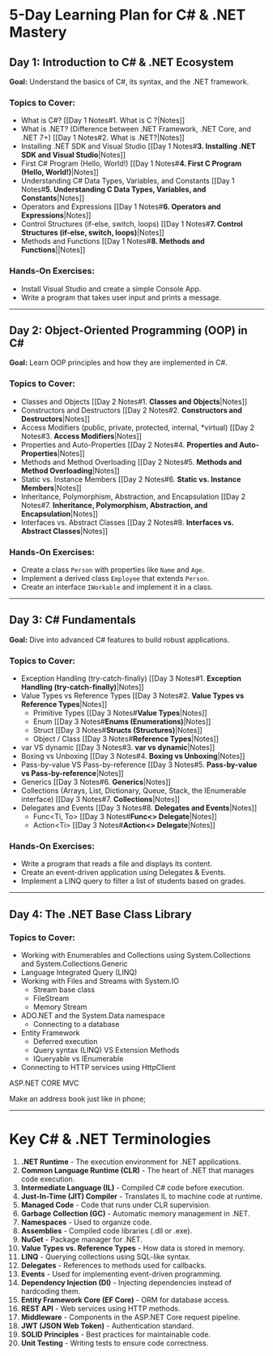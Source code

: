 # 5-Day Learning Plan for C# & .NET Mastery

## Day 1: Introduction to C# & .NET Ecosystem

**Goal:** Understand the basics of C#, its syntax, and the .NET framework.

### Topics to Cover:

- What is C#? [[Day 1 Notes#1. What is C ?|Notes]]
- What is .NET? (Difference between .NET Framework, .NET Core, and .NET 7+) [[Day 1 Notes#2. What is .NET?|Notes]]
- Installing .NET SDK and Visual Studio [[Day 1 Notes#**3. Installing .NET SDK and Visual Studio**|Notes]]
- First C# Program (Hello, World!) [[Day 1 Notes#**4. First C Program (Hello, World!)**|Notes]]
- Understanding C# Data Types, Variables, and Constants [[Day 1 Notes#**5. Understanding C Data Types, Variables, and Constants**|Notes]]
- Operators and Expressions [[Day 1 Notes#**6. Operators and Expressions**|Notes]]
- Control Structures (if-else, switch, loops) [[Day 1 Notes#**7. Control Structures (if-else, switch, loops)**|Notes]]
- Methods and Functions [[Day 1 Notes#**8. Methods and Functions**||Notes]]

### Hands-On Exercises:

- Install Visual Studio and create a simple Console App.
- Write a program that takes user input and prints a message.

---

## Day 2: Object-Oriented Programming (OOP) in C\#

**Goal:** Learn OOP principles and how they are implemented in C#.

### Topics to Cover:

- Classes and Objects [[Day 2 Notes#1. **Classes and Objects**|Notes]]
- Constructors and Destructors [[Day 2 Notes#2. **Constructors and Destructors**|Notes]]
- Access Modifiers (public, private, protected, internal, \*virtual) [[Day 2 Notes#3. **Access Modifiers**|Notes]]
- Properties and Auto-Properties [[Day 2 Notes#4. **Properties and Auto-Properties**|Notes]]
- Methods and Method Overloading [[Day 2 Notes#5. **Methods and Method Overloading**|Notes]]
- Static vs. Instance Members [[Day 2 Notes#6. **Static vs. Instance Members**|Notes]]
- Inheritance, Polymorphism, Abstraction, and Encapsulation [[Day 2 Notes#7. **Inheritance, Polymorphism, Abstraction, and Encapsulation**|Notes]]
- Interfaces vs. Abstract Classes [[Day 2 Notes#8. **Interfaces vs. Abstract Classes**|Notes]]

### Hands-On Exercises:

- Create a class `Person` with properties like `Name` and `Age`.
- Implement a derived class `Employee` that extends `Person`.
- Create an interface `IWorkable` and implement it in a class.

---

## Day 3: C# Fundamentals

**Goal:** Dive into advanced C# features to build robust applications.

### Topics to Cover:

- Exception Handling (try-catch-finally) [[Day 3 Notes#1. **Exception Handling (try-catch-finally)**|Notes]]
- Value Types vs Reference Types [[Day 3 Notes#2. **Value Types vs Reference Types**|Notes]]
  - Primitive Types [[Day 3 Notes#**Value Types**|Notes]]
  - Enum [[Day 3 Notes#**Enums (Enumerations)**|Notes]]
  - Struct [[Day 3 Notes#**Structs (Structures)**|Notes]]
  - Object / Class [[Day 3 Notes#**Reference Types**|Notes]]
- var VS dynamic [[Day 3 Notes#3. **var vs dynamic**|Notes]]
- Boxing vs Unboxing [[Day 3 Notes#4. **Boxing vs Unboxing**|Notes]]
- Pass-by-value VS Pass-by-reference [[Day 3 Notes#5. **Pass-by-value vs Pass-by-reference**|Notes]]
- Generics [[Day 3 Notes#6. **Generics**|Notes]]
- Collections (Arrays, List, Dictionary, Queue, Stack, the IEnumerable interface) [[Day 3 Notes#7. **Collections**|Notes]]
- Delegates and Events [[Day 3 Notes#8. **Delegates and Events**|Notes]]
  - Func\<Ti, To> [[Day 3 Notes#**Func<> Delegate**|Notes]]
  - Action\<Ti> [[Day 3 Notes#**Action<> Delegate**|Notes]]

### Hands-On Exercises:

- Write a program that reads a file and displays its content.
- Create an event-driven application using Delegates & Events.
- Implement a LINQ query to filter a list of students based on grades.

---

## Day 4: The .NET Base Class Library

### Topics to Cover:

- Working with Enumerables and Collections using System.Collections and System.Collections.Generic
- Language Integrated Query (LINQ)
- Working with Files and Streams with System.IO
  - Stream base class
  - FileStream
  - Memory Stream
- ADO.NET and the System.Data namespace
  - Connecting to a database
- Entity Framework
  - Deferred execution
  - Query syntax (LINQ) VS Extension Methods
  - IQueryable vs IEnumerable
- Connecting to HTTP services using HttpClient

ASP.NET CORE
MVC

Make an address book just like in phone;

---

# Key C# & .NET Terminologies

1. **.NET Runtime** - The execution environment for .NET applications.
2. **Common Language Runtime (CLR)** - The heart of .NET that manages code execution.
3. **Intermediate Language (IL)** - Compiled C# code before execution.
4. **Just-In-Time (JIT) Compiler** - Translates IL to machine code at runtime.
5. **Managed Code** - Code that runs under CLR supervision.
6. **Garbage Collection (GC)** - Automatic memory management in .NET.
7. **Namespaces** - Used to organize code.
8. **Assemblies** - Compiled code libraries (.dll or .exe).
9. **NuGet** - Package manager for .NET.
10. **Value Types vs. Reference Types** - How data is stored in memory.
11. **LINQ** - Querying collections using SQL-like syntax.
12. **Delegates** - References to methods used for callbacks.
13. **Events** - Used for implementing event-driven programming.
14. **Dependency Injection (DI)** - Injecting dependencies instead of hardcoding them.
15. **Entity Framework Core (EF Core)** - ORM for database access.
16. **REST API** - Web services using HTTP methods.
17. **Middleware** - Components in the ASP.NET Core request pipeline.
18. **JWT (JSON Web Token)** - Authentication standard.
19. **SOLID Principles** - Best practices for maintainable code.
20. **Unit Testing** - Writing tests to ensure code correctness.
